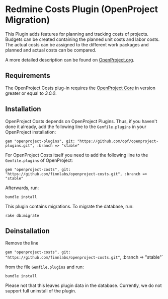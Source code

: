 Redmine Costs Plugin (OpenProject Migration)
===========================

This Plugin adds features for planning and tracking costs of projects. Budgets can be created containing the planned unit costs and labor costs. The actual costs can be assigned to the different work packages and planned and actual costs can be compared.

A more detailed description can be found on [OpenProject.org](https://www.openproject.org/projects/openproject/wiki/Time_and_Cost).


Requirements
------------

The OpenProject Costs plug-in requires the [OpenProject Core](https://github.com/opf/openproject/) in version greater or equal to *3.0.0*.


Installation
------------

OpenProject Costs depends on OpenProject Plugins. Thus, if you haven't done it already, add the following line to the `Gemfile.plugins` in your OpenProject installation:

`gem "openproject-plugins", git: "https://github.com/opf/openproject-plugins.git", :branch => "stable"`

For OpenProject Costs itself you need to add the following line to the `Gemfile.plugins` of OpenProject:

`gem "openproject-costs", git: "https://github.com/finnlabs/openproject-costs.git", :branch => "stable"`

Afterwards, run:

`bundle install`

This plugin contains migrations. To migrate the database, run:

`rake db:migrate`


Deinstallation
--------------

Remove the line

`gem "openproject-costs", git: "https://github.com/finnlabs/openproject-costs.git"`, :branch => "stable"`

from the file `Gemfile.plugins` and run:

`bundle install`

Please not that this leaves plugin data in the database. Currently, we do not support full uninstall of the plugin.

